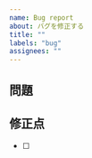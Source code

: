 ```yaml
---
name: Bug report
about: バグを修正する
title: ""
labels: "bug"
assignees: ""
---
```


## 問題

<!-- 修正する必要がある問題点は何か, なぜ修正するのかを記述する -->

## 修正点

<!-- ソースコードに加えた修正点を ToDo 形式で記述する -->

- [ ]
